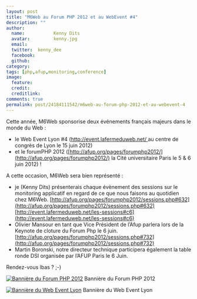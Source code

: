 ```yaml
---
layout: post
title: "M6Web au Forum PHP 2012 et au WebEvent #4"
description: ""
author:
  name:           Kenny Dits
  avatar:         kenny.jpg
  email:          
  twitter:  kenny_dee      
  facebook:       
  github:    
category: 
tags: [php,afup,monitoring,conference]
image:
  feature: 
  credit: 
  creditlink: 
comments: true  
permalink: post/24184111542/m6web-au-forum-php-2012-et-au-webevent-4
---
```


Cette année, M6Web sponsorise deux événements français majeurs dans le monde du Web :



- le Web Event Lyon #4 ([http://event.lafermeduweb.net/ ](http://event.lafermeduweb.net/)au centre de congrès de Lyon le 15 juin 2012)
- et le forumPHP 2012 ([http://afup.org/pages/forumphp2012/](http://afup.org/pages/forumphp2012/) la Cité universitaire Paris le 5 & 6 juin 2012) !

A cette occasion, M6Web sera bien représenté :

- je (Kenny Dits) présenterais chaque évènement des sessions sur le monitoring applicatif en regard de ce que nous faisons au quotidien chez M6Web. [http://afup.org/pages/forumphp2012/sessions.php#632](http://afup.org/pages/forumphp2012/sessions.php#632)  
[http://event.lafermeduweb.net/les-sessions#c6](http://event.lafermeduweb.net/les-sessions#c6)
- Olivier Mansour en tant que Vice Président de l’Afup parlera lors de la Keynote de cloture du Forum Php le 6 juin. [http://afup.org/pages/forumphp2012/sessions.php#732](http://afup.org/pages/forumphp2012/sessions.php#732)
- Martin Boronski, notre directeur technique participera également la table ronde DSI organisée par l’AFUP Paris le 6 Juin.

Rendez-vous lbas ? ;-)



[![Bannière du Forum PHP 2012](http://img.over-blog-kiwi.com/0/00/30/83/201206/ob_152c4d_bandeau-forum-php-2012-fr-large.jpg)](http://img.over-blog-kiwi.com/0/00/30/83/201206/ob_152c4d_bandeau-forum-php-2012-fr-large.jpg)
Bannière du Forum PHP 2012


[![Bannière du Web Event Lyon](http://img.over-blog-kiwi.com/0/00/30/83/201206/ob_681156_webeventlyon-jyserai-dark.png)](http://img.over-blog-kiwi.com/0/00/30/83/201206/ob_681156_webeventlyon-jyserai-dark.png)
Bannière du Web Event Lyon


